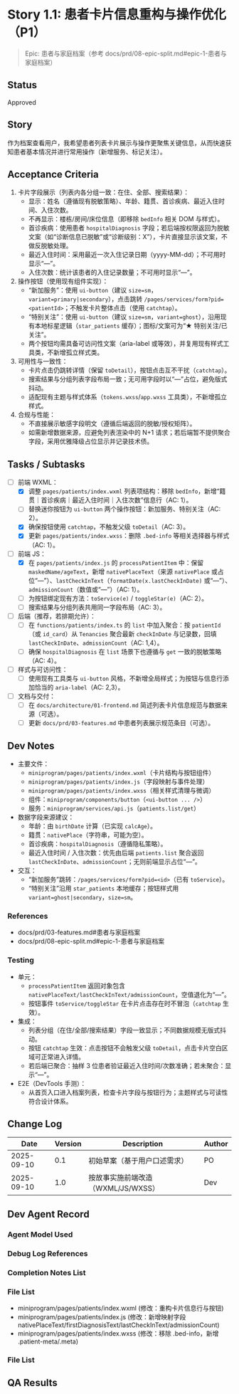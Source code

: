 # Story 1.1: 患者卡片信息重构与操作优化（P1）

> Epic: 患者与家庭档案（参考 docs/prd/08-epic-split.md#epic-1-患者与家庭档案）

## Status
Approved

## Story
作为档案查看用户，我希望患者列表卡片展示与操作更聚焦关键信息，从而快速获知患者基本情况并进行常用操作（新增服务、标记关注）。

## Acceptance Criteria
1. 卡片字段展示（列表内各分组一致：在住、全部、搜索结果）：
   - 显示：姓名（遵循现有脱敏策略）、年龄、籍贯、首诊疾病、最近入住时间、入住次数。
   - 不再显示：楼栋/房间/床位信息（即移除 `bedInfo` 相关 DOM 与样式）。
   - 首诊疾病：使用患者 `hospitalDiagnosis` 字段；若后端按权限返回为脱敏文案（如“诊断信息已脱敏”或“诊断级别：X”），卡片直接显示该文案，不做反脱敏处理。
   - 最近入住时间：采用最近一次入住记录日期（yyyy-MM-dd）；不可用时显示“—”。
   - 入住次数：统计该患者的入住记录数量；不可用时显示“—”。
2. 操作按钮（使用现有组件实现）：
   - “新加服务”：使用 `ui-button`（建议 `size=sm`，`variant=primary|secondary`），点击跳转 `/pages/services/form?pid=<patientId>`；不触发卡片整体点击（使用 `catchtap`）。
   - “特别关注”：使用 `ui-button`（建议 `size=sm`，`variant=ghost`），沿用现有本地标星逻辑（`star_patients` 缓存）；图标/文案可为“★ 特别关注/已关注”。
   - 两个按钮均需具备可访问性文案（aria-label 或等效），并复用现有样式工具类，不新增孤立样式类。
3. 可用性与一致性：
   - 卡片点击仍跳转详情（保留 `toDetail`），按钮点击互不干扰（`catchtap`）。
   - 搜索结果与分组列表字段布局一致；无可用字段时以“—”占位，避免版式抖动。
   - 适配现有主题与样式体系（`tokens.wxss`/`app.wxss` 工具类），不新增孤立样式。
4. 合规与性能：
   - 不直接展示敏感字段明文（遵循后端返回的脱敏/授权矩阵）。
   - 如需新增数据来源，应避免列表渲染中的 N+1 请求；若后端暂不提供聚合字段，采用优雅降级占位显示并记录技术债。

## Tasks / Subtasks
- [ ] 前端 WXML：
  - [x] 调整 `pages/patients/index.wxml` 列表项结构：移除 `bedInfo`，新增“籍贯｜首诊疾病｜最近入住时间｜入住次数”信息行（AC: 1）。
  - [ ] 替换迷你按钮为 `ui-button` 两个操作按钮：新加服务、特别关注（AC: 2）。
  - [x] 确保按钮使用 `catchtap`，不触发父级 `toDetail`（AC: 3）。
  - [x] 更新 `pages/patients/index.wxss`：删除 `.bed-info` 等相关选择器与样式（AC: 1）。
- [ ] 前端 JS：
  - [x] 在 `pages/patients/index.js` 的 `processPatientItem` 中：保留 `maskedName/ageText`，新增 `nativePlaceText`（来源 `nativePlace` 或占位“—”）、`lastCheckInText`（`formatDate(x.lastCheckInDate)` 或“—”）、`admissionCount`（数值或“—”）（AC: 1）。
  - [ ] 为按钮绑定现有方法：`toService(e)` / `toggleStar(e)`（AC: 2）。
  - [ ] 搜索结果与分组列表共用同一字段布局（AC: 3）。
- [ ] 后端（推荐，若排期允许）：
  - [ ] 在 `functions/patients/index.ts` 的 `list` 中加入聚合：按 `patientId`（或 `id_card`）从 `Tenancies` 聚合最新 `checkInDate` 与记录数，回填 `lastCheckInDate`、`admissionCount`（AC: 1,4）。
  - [ ] 确保 `hospitalDiagnosis` 在 `list` 场景下也遵循与 `get` 一致的脱敏策略（AC: 4）。
- [ ] 样式与可访问性：
  - [ ] 使用现有工具类与 `ui-button` 风格，不新增全局样式；为按钮与信息行添加恰当的 `aria-label`（AC: 2,3）。
- [ ] 文档与交付：
  - [ ] 在 `docs/architecture/01-frontend.md` 简述列表卡片信息规范与数据来源（可选）。
  - [ ] 更新 `docs/prd/03-features.md` 中患者列表展示规范条目（可选）。

## Dev Notes
- 主要文件：
  - `miniprogram/pages/patients/index.wxml`（卡片结构与按钮组件）
  - `miniprogram/pages/patients/index.js`（字段映射与事件处理）
  - `miniprogram/pages/patients/index.wxss`（相关样式清理与微调）
  - 组件：`miniprogram/components/button`（`<ui-button ... />`）
  - 服务：`miniprogram/services/api.js`（`patients.list/get`）
- 数据字段来源建议：
  - 年龄：由 `birthDate` 计算（已实现 `calcAge`）。
  - 籍贯：`nativePlace`（字符串，可能为空）。
  - 首诊疾病：`hospitalDiagnosis`（遵循隐私策略）。
  - 最近入住时间 / 入住次数：优先由后端 `patients.list` 聚合返回 `lastCheckInDate`、`admissionCount`；无则前端显示占位“—”。
- 交互：
  - “新加服务”跳转：`/pages/services/form?pid=<id>`（已有 `toService`）。
  - “特别关注”沿用 `star_patients` 本地缓存；按钮样式用 `variant=ghost|secondary`，`size=sm`。

### References
- docs/prd/03-features.md#患者与家庭档案
- docs/prd/08-epic-split.md#epic-1-患者与家庭档案

### Testing

- 单元：
  - `processPatientItem` 返回对象包含 `nativePlaceText/lastCheckInText/admissionCount`，空值退化为“—”。
  - 按钮事件 `toService/toggleStar` 在卡片点击存在时不冒泡（`catchtap` 生效）。
- 集成：
  - 列表分组（在住/全部/搜索结果）字段一致显示；不同数据规模无版式抖动。
  - 按钮 `catchtap` 生效：点击按钮不会触发父级 `toDetail`，点击卡片空白区域可正常进入详情。
  - 若后端已聚合：抽样 3 位患者验证最近入住时间/次数准确；若未聚合：显示“—”。
- E2E（DevTools 手测）：
  - 从首页入口进入档案列表，检查卡片字段与按钮行为；主题样式与可读性符合设计体系。

## Change Log
| Date       | Version | Description                          | Author |
|------------|---------|--------------------------------------|--------|
| 2025-09-10 | 0.1     | 初始草案（基于用户口述需求）         | PO     |
| 2025-09-10 | 1.0     | 按故事实施前端改造（WXML/JS/WXSS）    | Dev    |

## Dev Agent Record

### Agent Model Used

### Debug Log References

### Completion Notes List

### File List
- miniprogram/pages/patients/index.wxml (修改：重构卡片信息行与按钮)
- miniprogram/pages/patients/index.js (修改：新增映射字段 nativePlaceText/firstDiagnosisText/lastCheckInText/admissionCount)
- miniprogram/pages/patients/index.wxss (修改：移除 .bed-info，新增 .patient-meta/.meta)
### File List

## QA Results
